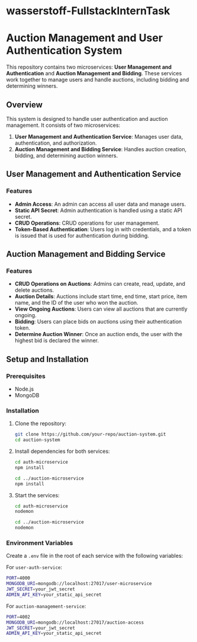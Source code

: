 # wasserstoff-FullstackInternTask

# Auction Management and User Authentication System

This repository contains two microservices: **User Management and Authentication** and **Auction Management and Bidding**. These services work together to manage users and handle auctions, including bidding and determining winners.

## Overview

This system is designed to handle user authentication and auction management. It consists of two microservices:

1. **User Management and Authentication Service**: Manages user data, authentication, and authorization.
2. **Auction Management and Bidding Service**: Handles auction creation, bidding, and determining auction winners.

## User Management and Authentication Service

### Features
- **Admin Access**: An admin can access all user data and manage users.
- **Static API Secret**: Admin authentication is handled using a static API secret.
- **CRUD Operations**: CRUD operations for user management.
- **Token-Based Authentication**: Users log in with credentials, and a token is issued that is used for authentication during bidding.

## Auction Management and Bidding Service

### Features
- **CRUD Operations on Auctions**: Admins can create, read, update, and delete auctions.
- **Auction Details**: Auctions include start time, end time, start price, item name, and the ID of the user who won the auction.
- **View Ongoing Auctions**: Users can view all auctions that are currently ongoing.
- **Bidding**: Users can place bids on auctions using their authentication token.
- **Determine Auction Winner**: Once an auction ends, the user with the highest bid is declared the winner.

## Setup and Installation

### Prerequisites

- Node.js
- MongoDB

### Installation

1. Clone the repository:

    ```bash
    git clone https://github.com/your-repo/auction-system.git
    cd auction-system
    ```

2. Install dependencies for both services:

    ```bash
    cd auth-microservice
    npm install

    cd ../auction-microservice
    npm install
    ```

3. Start the services:

    ```bash
    cd auth-microservice
    nodemon

    cd ../auction-microservice
    nodemon
    ```

### Environment Variables

Create a `.env` file in the root of each service with the following variables:

For `user-auth-service`:
```bash
PORT=4000
MONGODB_URI=mongodb://localhost:27017/user-microservice
JWT_SECRET=your_jwt_secret
ADMIN_API_KEY=your_static_api_secret
```

For `auction-management-service`:
```bash
PORT=4002
MONGODB_URI=mongodb://localhost:27017/auction-access
JWT_SECRET=your_jwt_secret
ADMIN_API_KEY=your_static_api_secret

```
